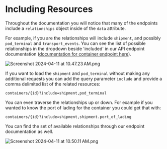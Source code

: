 # Including Resources

Throughout the documentation you will notice that many of the endpoints include a  `relationships` object inside of the `data` attribute.

For example, if you are the relationships will include `shipment`, and possibly `pod_terminal` and `transport_events`.  You can see the list of possible relationships in the dropdown beside 'included' in our API endpoint documentation ([documentation for container endpoint here](https://developers.terminal49.com/docs/api/docs/reference/terminal49/terminal49.v1.json/paths/~1containers~1%7Bid%7D/get)).

![Screenshot 2024-04-11 at 10.47.23 AM.png](<../../assets/images/Screenshot 2024-04-11 at 10.47.23 AM.png>)


If you want to load the `shipment` and `pod_terminal` without making any additional requests you can add the query parameter `include` and provide a comma delimited list of the related resources:

```
containers/{id}?include=shipment,pod_terminal
```

You can even traverse the relationships up or down. For example if you wanted to know the port of lading for the container you could get that with:

```
containers/{id}?include=shipment,shipment.port_of_lading
```

You can find the set of available relationships through our endpoint documentation as well.

![Screenshot 2024-04-11 at 10.50.11 AM.png](<../../assets/images/Screenshot 2024-04-11 at 10.50.11 AM.png>)
